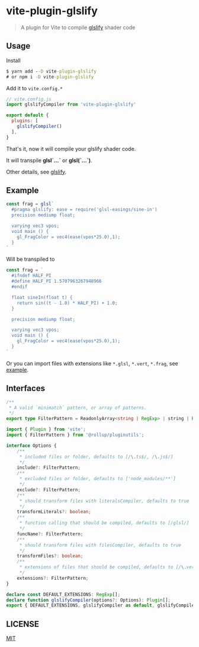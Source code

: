 # vite-plugin-glslify

> A plugin for Vite to compile [glslify](https://github.com/glslify/glslify) shader code

## Usage

Install

```cmd
$ yarn add --D vite-plugin-glslify
# or npm i -D vite-plugin-glslify
```

Add it to `vite.config.*`

```js
// vite.config.js
import glslifyCompiler from 'vite-plugin-glslify'

export default {
  plugins: [
    glslifyCompiler()
  ],
}
```

That's it, now it will compile your glslify shader code.

It will transpile **glsl\`...\`** or **glsl(\`...\`)**.

Other details, see [glslify](https://github.com/glslify/glslify).

## Example


```js
const frag = glsl`
  #pragma glslify: ease = require('glsl-easings/sine-in')
  precision mediump float;

  varying vec3 vpos;
  void main () {
    gl_FragColor = vec4(ease(vpos*25.0),1);
  }
`
```

Will be transpiled to

```js
const frag = `
  #ifndef HALF_PI
  #define HALF_PI 1.5707963267948966
  #endif

  float sineIn(float t) {
    return sin((t - 1.0) * HALF_PI) + 1.0;
  }

  precision mediump float;

  varying vec3 vpos;
  void main () {
    gl_FragColor = vec4(ease(vpos*25.0),1);
  }
`
```

Or you can import files with extensions like `*.glsl`, `*.vert`, `*.frag`, see [example](./example).

## Interfaces

```ts
/**
 * A valid `minimatch` pattern, or array of patterns.
 */
export type FilterPattern = ReadonlyArray<string | RegExp> | string | RegExp | null;

import { Plugin } from 'vite';
import { FilterPattern } from '@rollup/pluginutils';

interface Options {
    /**
     * included files or folder, defaults to [/\.ts$/, /\.js$/]
     */
    include?: FilterPattern;
    /**
     * excluded files or folder, defaults to ['node_modules/**']
     */
    exclude?: FilterPattern;
    /**
     * should transform files with literalsCompiler, defaults to true
     */
    transformLiterals?: boolean;
    /**
     * function calling that should be compiled, defaults to [/glsl/]
     */
    funcName?: FilterPattern;
    /**
     * should transform files with filesCompiler, defaults to true
     */
    transformFiles?: boolean;
    /**
     * extensions of files that should be compiled, defaults to [/\.vert$/, /\.frag$/, /\.glsl$/]
     */
    extensions?: FilterPattern;
}

declare const DEFAULT_EXTENSIONS: RegExp[];
declare function glslifyCompiler(options?: Options): Plugin[];
export { DEFAULT_EXTENSIONS, glslifyCompiler as default, glslifyCompiler };
```

## LICENSE

[MIT](./LICENSE)